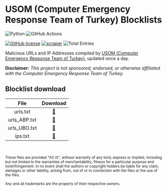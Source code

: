 # USOM (Computer Emergency Response Team of Turkey) Blocklists

![Python](https://img.shields.io/badge/Python-FFD43B?style=for-the-badge&logo=python&logoColor=blue)
![GitHub Actions](https://img.shields.io/badge/GitHub_Actions-2088FF?style=for-the-badge&logo=github-actions&logoColor=white)

[![GitHub license](https://img.shields.io/badge/LICENSE-BSD--3--CLAUSE-GREEN?style=for-the-badge)](LICENSE)
[![scraper](https://img.shields.io/github/actions/workflow/status/elliotwutingfeng/USOM-Blocklists/scraper.yml?branch=main&label=SCRAPER&style=for-the-badge)](https://github.com/elliotwutingfeng/USOM-Blocklists/actions/workflows/scraper.yml)
<img src="https://tokei-rs.onrender.com/b1/github/elliotwutingfeng/USOM-Blocklists?label=Total%20Entries&style=for-the-badge" alt="Total Entries"/>

Malicious URLs and IP Addresses compiled by [USOM (Computer Emergency Response Team of Turkey)](https://www.usom.gov.tr), updated once a day.

**Disclaimer:** _This project is not sponsored, endorsed, or otherwise affiliated with the Computer Emergency Response Team of Turkey._

## Blocklist download

| File | Download |
|:-:|:-:|
| urls.txt | [:floppy_disk:](urls.txt?raw=true) |
| urls_ABP.txt | [:floppy_disk:](urls_ABP.txt?raw=true) |
| urls_UBO.txt | [:floppy_disk:](urls_UBO.txt?raw=true) |
| ips.txt | [:floppy_disk:](ips.txt?raw=true) |

&nbsp;

<sup>These files are provided "AS IS", without warranty of any kind, express or implied, including but not limited to the warranties of merchantability, fitness for a particular purpose and noninfringement. In no event shall the authors or copyright holders be liable for any claim, damages or other liability, arising from, out of or in connection with the files or the use of the files.</sup>

<sub>Any and all trademarks are the property of their respective owners.</sub>
